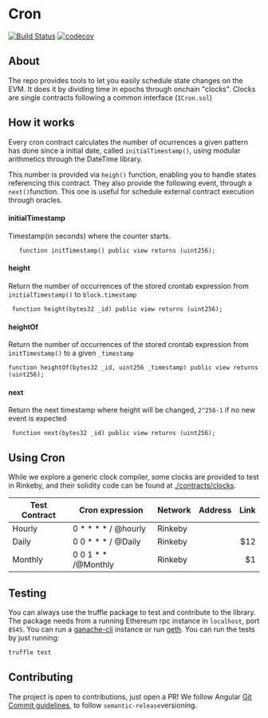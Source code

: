 # Cron 

[![Build Status](https://travis-ci.com/carlos-buendia/cron-solidity.svg?token=DJeMzxJJncp3nRaEUuxH&branch=develop)](https://travis-ci.com/carlos-buendia/cron-solidity)
[![codecov](https://codecov.io/gh/Frontier-project/cron/branch/master/graph/badge.svg?token=BGbU5Q6IRV)](https://codecov.io/gh/Frontier-project/cron)



## About

The repo provides tools to let you easily schedule state changes on the EVM. It does it by dividing time in epochs through onchain "clocks". Clocks are single contracts following a common interface (`ICron.sol`)


## How it works

Every cron contract calculates the number of ocurrences a given pattern has done since a initial date, called `initialTimestamp()`, using modular arithmetics through the DateTime library.

This number is provided via `heigh()` function, enabling you to handle states referencing this contract.  They also provide the following event, through a `next()`function. This one is useful for schedule external contract execution through oracles.

#### initialTimestamp

Timestamp(in seconds) where the counter starts. 


```solidity
   function initTimestamp() public view returns (uint256);
  ```
   
#### height

Return the number of occurrences of the stored crontab expression from `initialTimestamp()` to `block.timestamp`


```solidity
 function height(bytes32 _id) public view returns (uint256);
  ```
   
#### heightOf

Return the number of occurrences of the stored crontab expression from `initTimestamp()` to a given `_timestamp`



```solidity
function heightOf(bytes32 _id, uint256 _timestamp) public view returns (uint256);
  ```


#### next

Return the next timestamp where height will be changed, `2^256-1` if no new event is expected
 
```solidity
 function next(bytes32 _id) public view returns (uint256);
```


## Using Cron

While we explore a generic clock compiler, some clocks are provided to test in Rinkeby, and their solidity code can be found at [./contracts/clocks](./contracts/clocks). 

| Test Contract | Cron expression | Network | Address           | Link  |
| ------------- |----|------|:-------------:| -----:|
| Hourly      |0 * * * * / @hourly| Rinkeby | |  |
| Daily      |0 0 * * *  / @Daily| Rinkeby |      |   $12 |
| Monthly |0 0 1 * * /@Monthly| Rinkeby |      |    $1 |




## Testing

You can always use the truffle package to test and contribute to the library. The package needs from a running Ethereum rpc instance in `localhost`, port `8545`. You can run a [ganache-cli](https://github.com/trufflesuite/ganache-cli) instance or run [geth](https://github.com/ethereum/go-ethereum). You can run the tests by just running:

```bash
truffle test
```


## Contributing

The project is open to contributions, just open a PR! We follow Angular [Git Commit guidelines](https://github.com/angular/angular.js/blob/master/DEVELOPERS.md#-git-commit-guidelines), to follow `semantic-release`versioning.

